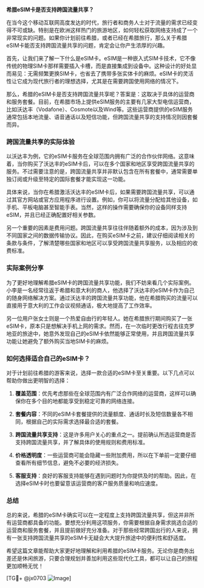 **希腊eSIM卡是否支持跨国流量共享？**

在当今这个移动互联网高度发达的时代，旅行者和商务人士对于流量的需求已经变得不可或缺。特别是在欧洲这样热门的旅游地区，如何轻松获取网络支持成了一个非常现实的问题。如果你计划前往希腊，或者已经在希腊旅行，那么关于希腊eSIM卡能否支持跨国流量共享的问题，肯定会让你产生浓厚的兴趣。

首先，让我们来了解一下什么是eSIM卡。eSIM是一种嵌入式SIM卡技术，它不像传统的物理SIM卡那样需要插入卡槽，而是直接集成到设备中。这种设计的好处显而易见：无需频繁更换SIM卡，也省去了携带多张实体卡的麻烦。eSIM卡的灵活性让它成为现代旅行者的理想选择，尤其是在需要跨国使用网络的情况下。

那么，希腊的eSIM卡是否支持跨国流量共享呢？答案是：这取决于具体的运营商和服务套餐。目前，在希腊市场上提供eSIM服务的主要有几家大型电信运营商，比如沃达丰（Vodafone）、Cosmote以及Wind等。这些运营商提供的eSIM服务通常包括本地流量、语音通话以及短信功能，但跨国流量共享的支持情况则因套餐而异。

### 跨国流量共享的实际体验

以沃达丰为例，它的eSIM卡服务在全球范围内拥有广泛的合作伙伴网络。这意味着，当你购买了沃达丰的eSIM卡后，可以在多个国家和地区享受跨国流量共享的服务。不过需要注意的是，跨国流量共享并非默认包含在所有套餐中，通常需要单独订阅或升级至特定的国际套餐才能实现这一功能。

具体来说，当你在希腊激活沃达丰的eSIM卡后，如果需要跨国流量共享，可以通过其官方网站或官方应用程序进行设置。例如，你可以将流量分配给其他设备，如手机、平板电脑甚至智能手表。当然，这样的操作需要确保你的设备同样支持eSIM，并且已经正确配置好相关参数。

另一个重要的因素是费用问题。跨国流量共享往往伴随着额外的成本，因为涉及到不同国家之间的数据传输协议。因此，在购买eSIM卡之前，建议仔细阅读相关的条款与条件，了解清楚哪些国家和地区可以享受跨国流量共享服务，以及相应的收费标准。

### 实际案例分享

为了更好地理解希腊eSIM卡的跨国流量共享功能，我们不妨来看几个实际案例。小李是一名经常往返于希腊和意大利的商人，他选择了沃达丰的eSIM卡作为自己的随身网络解决方案。通过沃达丰的跨国流量共享功能，他在希腊购买的流量可以直接用于意大利的工作会议视频通话，极大地提高了工作效率。

另一位用户张女士则是一个热爱自由行的年轻人。她在希腊旅行期间购买了一张eSIM卡，原本只是想解决手机上网的需求。然而，在一次临时更改行程去往克罗地亚的旅途中，她意外发现自己的eSIM卡依然能够正常使用，并且跨国流量共享功能让她避免了额外购买当地SIM卡的麻烦。

### 如何选择适合自己的eSIM卡？

对于计划前往希腊的游客来说，选择一款合适的eSIM卡至关重要。以下几点可以帮助你做出更明智的选择：

1. **覆盖范围**：优先考虑那些在全球范围内有广泛合作网络的运营商，这样可以确保你在多个目的地都能享受到稳定可靠的网络连接。
   
2. **套餐内容**：不同的eSIM卡套餐提供的流量额度、通话时长及短信数量各不相同，根据自己的实际需求选择最合适的套餐。

3. **跨国流量共享支持**：这是许多用户关心的重点之一。提前确认所选运营商是否支持跨国流量共享，并了解具体的使用规则和费用标准。

4. **价格透明度**：一些运营商可能会隐藏一些附加费用，所以在下单前一定要仔细查看所有细节信息，避免不必要的经济损失。

5. **客服支持**：良好的客服支持能够在遇到问题时为你提供及时的帮助。因此，在选择eSIM卡时也要留意该运营商的客户服务质量和响应速度。

### 总结

总的来说，希腊的eSIM卡确实可以在一定程度上支持跨国流量共享，但这并非所有运营商都具备的功能。要想充分利用这项服务，你需要根据自身需求挑选合适的运营商和服务套餐，并且提前做好充分准备。对于那些经常跨国出行的人来说，拥有一张支持跨国流量共享的eSIM卡无疑会大大提升旅途中的便利性和舒适度。

希望这篇文章能帮助大家更好地理解和利用希腊的eSIM卡服务。无论你是商务出差还是休闲旅游，只要合理规划并善加利用这些现代化工具，都可以让自己的旅程更加顺畅无忧！

[TG💪+ @jx0703 ![Image](https://github.com/user-attachments/assets/dbca1d08-cadb-493c-b0ec-ad6f7a83f270)]